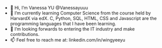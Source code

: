 - 👋 Hi, I’m Vanessa YU @Vanessayuuu
- 🌱 I’m currently learning Computer Science from the course held by HarvardX via edX. C, Python, SQL, HTML, CSS and Javascript are the programming languages that I have been learning.
- 💞️ I’m looking forwards to entering the IT industry and make contributions.
- 📫 Feel free to reach me at: linkedin.com/in/wingyeeyu

<!---
Vanessayuuu/Vanessayuuu is a ✨ special ✨ repository because its `README.md` (this file) appears on your GitHub profile.
You can click the Preview link to take a look at your changes.
--->

